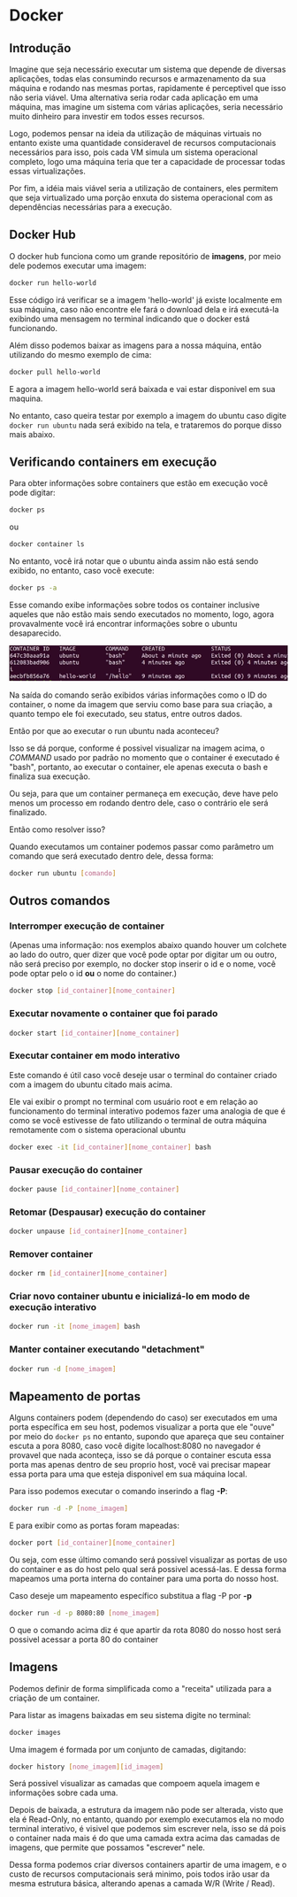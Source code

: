 # Docker

## Introdução

Imagine que seja necessário executar um sistema que depende de diversas aplicações, todas elas consumindo recursos e armazenamento da sua máquina e rodando nas mesmas portas, rapidamente é perceptivel que isso não seria viável.
Uma alternativa seria rodar cada aplicação em uma máquina, mas imagine um sistema com várias aplicações, seria necessário muito dinheiro para investir em todos esses recursos.

Logo, podemos pensar na ideia da utilização de máquinas virtuais no entanto existe uma quantidade consideravel de recursos computacionais necessários para isso, pois cada VM simula um sistema operacional completo, logo uma máquina teria que ter a capacidade de processar todas essas virtualizações.

Por fim, a idéia mais viável seria a utilização de containers, eles permitem que seja virtualizado uma porção enxuta do sistema operacional com as dependências necessárias para a execução.

## Docker Hub

O docker hub funciona como um grande repositório de **imagens**, por meio dele podemos executar uma imagem:

```bash
docker run hello-world
```

Esse código irá verificar se a imagem 'hello-world' já existe localmente em sua máquina, caso não encontre ele fará o download dela e irá executá-la exibindo uma mensagem no terminal indicando que o docker está funcionando.

Além disso podemos baixar as imagens para a nossa máquina, então utilizando do mesmo exemplo de cima:

```bash
docker pull hello-world
```

E agora a imagem hello-world será baixada e vai estar disponivel em sua maquina.

No entanto, caso queira testar por exemplo a imagem do ubuntu caso digite ```docker run ubuntu``` nada será exibido na tela, e trataremos do porque disso mais abaixo.

## Verificando containers em execução

Para obter informações sobre containers que estão em execução você pode digitar:

```bash
docker ps
```

ou

```bash
docker container ls
```

No entanto, você irá notar que o ubuntu ainda assim não está sendo exibido, no entanto, caso você execute:

```bash
docker ps -a
```

Esse comando exibe informações sobre todos os container inclusive aqueles que não estão mais sendo executados no momento, logo, agora provavalmente você irá encontrar informações sobre o ubuntu desaparecido.

![exibição do terminal](imgs-readme/print1.png)

Na saída do comando serão exibidos várias informações como o ID do container, o nome da imagem que serviu como base para sua criação, a quanto tempo ele foi executado, seu status, entre outros dados.

Então por que ao executar o run ubuntu nada aconteceu?

Isso se dá porque, conforme é possivel visualizar na imagem acima, o *COMMAND* usado por padrão no momento que o container é executado é "bash", portanto, ao executar o container, ele apenas executa o bash e finaliza sua execução.

Ou seja, para que um container permaneça em execução, deve have pelo menos um processo em rodando dentro dele, caso o contrário ele será finalizado.

Então como resolver isso?

Quando executamos um container podemos passar como parâmetro um comando que será executado dentro dele, dessa forma:

```bash
docker run ubuntu [comando]
```

## Outros comandos

### Interromper execução de container

(Apenas uma informação: nos exemplos abaixo quando houver um colchete ao lado do outro, quer dizer que você pode optar por digitar um ou outro, não será preciso por exemplo, no docker stop inserir o id e o nome, você pode optar pelo o id **ou** o nome do container.)

```bash
docker stop [id_container][nome_container]
```

### Executar novamente o container que foi parado

```bash
docker start [id_container][nome_container]
```

### Executar container em modo interativo

Este comando é útil caso você deseje usar o terminal do container criado com a imagem do ubuntu citado mais acima.

Ele vai exibir o prompt no terminal com usuário root e em relação ao funcionamento do terminal interativo podemos fazer uma analogia de que é como se você estivesse de fato utilizando o terminal de outra máquina remotamente com o sistema operacional ubuntu

```bash
docker exec -it [id_container][nome_container] bash
```

### Pausar execução do container

```bash
docker pause [id_container][nome_container]
```

### Retomar (Despausar) execução do container

```bash
docker unpause [id_container][nome_container]
```

### Remover container

```bash
docker rm [id_container][nome_container]
```

### Criar novo container ubuntu e inicializá-lo em modo de execução interativo

```bash
docker run -it [nome_imagem] bash
```

### Manter container executando "detachment"

```bash
docker run -d [nome_imagem]
```

## Mapeamento de portas

Alguns containers podem (dependendo do caso) ser executados em uma porta específica em seu host, podemos visualizar a porta que ele "ouve" por meio do ```docker ps``` no entanto, supondo que apareça que seu container escuta a pora 8080, caso você digite localhost:8080 no navegador é provavel que nada aconteça, isso se dá porque o container escuta essa porta mas apenas dentro de seu proprio host, você vai precisar mapear essa porta para uma que esteja disponivel em sua máquina local.

Para isso podemos executar o comando inserindo a flag **-P**:

```bash
docker run -d -P [nome_imagem]
```

E para exibir como as portas foram mapeadas:

```bash
docker port [id_container][nome_container]
```

Ou seja, com esse último comando será possivel visualizar as portas de uso do container e as do host pelo qual será possivel acessá-las.
E dessa forma mapeamos uma porta interna do container para uma porta do nosso host.

Caso deseje um mapeamento específico substitua a flag -P por **-p**

```bash
docker run -d -p 8080:80 [nome_imagem]
```

O que o comando acima diz é que apartir da rota 8080 do nosso host será possivel acessar a porta 80 do container

## Imagens

Podemos definir de forma simplificada como a "receita" utilizada para a criação de um container.

Para listar as imagens baixadas em seu sistema digite no terminal:

```bash
docker images
```

Uma imagem é formada por um conjunto de camadas, digitando:

```bash
docker history [nome_imagem][id_imagem]
```

Será possivel visualizar as camadas que compoem aquela imagem e informações sobre cada uma.

Depois de baixada, a estrutura da imagem não pode ser alterada, visto que ela é Read-Only, no entanto, quando por exemplo executamos ela no modo terminal interativo, é visivel que podemos sim escrever nela, isso se dá pois o container nada mais é do que uma camada extra acima das camadas de imagens, que permite que possamos "escrever" nele.

Dessa forma podemos criar diversos containers apartir de uma imagem, e o custo de recursos computacionais será minimo, pois todos irão usar da mesma estrutura básica, alterando apenas a camada W/R (Write / Read).

